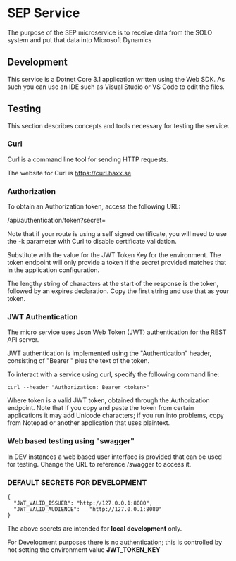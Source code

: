 # SEP ServiceThe purpose of the SEP microservice is to receive data from the SOLO system and put that data into Microsoft Dynamics## DevelopmentThis service is a Dotnet Core 3.1 application written using the Web SDK.  As such you can use an IDE such as Visual Studio or VS Code to edit the files.  ## TestingThis section describes concepts and tools necessary for testing the service.### CurlCurl is a command line tool for sending HTTP requests.  The website for Curl is https://curl.haxx.se### AuthorizationTo obtain an Authorization token, access the following URL:<Microservice Base URL>/api/authentication/token?secret=<SECRET>Note that if your route is using a self signed certificate, you will need to use the -k parameter with Curl to disable certificate validation.Substitute <SECRET> with the value for the JWT Token Key for the environment.  The token endpoint will only provide a token if the secret provided matches that in the application configuration.The lengthy string of characters at the start of the response is the token, followed by an expires declaration.  Copy the first string and use that as your token.### JWT AuthenticationThe micro service uses Json Web Token (JWT) authentication for the REST API server.JWT authentication is implemented using the "Authentication" header, consisting of "Bearer " plus the text of the token.To interact with a service using curl, specify the following command line:`curl --header "Authorization: Bearer <token>"` <rest of Curl command>Where token is a valid JWT token,  obtained through the Authorization endpoint.  Note that if you copy and paste the token from certain applications it may add Unicode characters; if you run into problems, copy from Notepad or another application that uses plaintext. ### Web based testing using "swagger"In DEV instances a web based user interface is provided that can be used for testing.  Change the URL to reference /swagger to access it.### DEFAULT SECRETS FOR DEVELOPMENT```{  "JWT_VALID_ISSUER": "http://127.0.0.1:8080",   "JWT_VALID_AUDIENCE":   "http://127.0.0.1:8080"    }```The above secrets are intended for **local development** only.  For Development purposes there is no authentication; this is controlled by not setting the environment value **JWT_TOKEN_KEY**